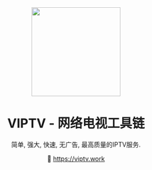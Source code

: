 <div align="center">
<img src="https://raw.githubusercontent.com/viptv-work/viptv-work.github.io/master/docs/VIPTV-LOGO-LONG-FINAL%401x-600x175.png" height="200">
<h1 align="center">VIPTV - 网络电视工具链</h1>
简单, 强大, 快速, 无广告, 最高质量的IPTV服务. 
  
🔗 https://viptv.work
</div>
